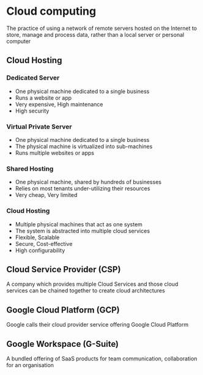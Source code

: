 # Cloud computing
The practice of using a network of remote servers hosted on the Internet to store,
manage and process data, rather than a local server or personal computer

## Cloud Hosting

### Dedicated Server
- One physical machine dedicated to a single business
- Runs a website or app
- Very expensive, High maintenance
- High security
### Virtual Private Server
-  One physical machine dedicated to a single business
- The physical machine is virtualized into sub-machines
- Runs multiple websites or apps
### Shared Hosting
- One physical machine, shared by hundreds of businesses
- Relies on most tenants under-utilizing their resources
- Very cheap, Very limited
### Cloud Hosting
- Multiple physical machines that act as one system
- The system is abstracted into multiple cloud services
- Flexible, Scalable
- Secure, Cost-effective
- High configurability

## Cloud Service Provider (CSP)
A company which provides multiple Cloud Services and those cloud services can be chained
together to create cloud architectures

## Google Cloud Platform (GCP)
Google calls their cloud provider service offering Google Cloud Platform

## Google Workspace (G-Suite)
A bundled offering of SaaS products for team communication, collaboration for an
organisation
